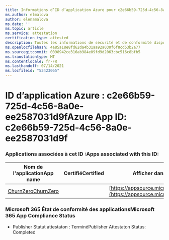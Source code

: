 ```yaml
---
title: Informations d’ID d’application Azure pour c2e66b59-725d-4c56-8a0e-ee2587031d9f
ms.author: elmalova
author: elenamalova
ms.date: ''
ms.topic: article
ms.service: attestation
certification_type: attested
description: Toutes les informations de sécurité et de conformité disponibles pour c2e66b59-725d-4c56-8a0e-ee2587031d9f.
ms.openlocfilehash: 4a85a18e8fd62da4b31aa92a030f6f8cd53b2a77
ms.sourcegitcommit: 0098942ce316ab984e09fd9d2063cbc516c8bfb5
ms.translationtype: MT
ms.contentlocale: fr-FR
ms.lasthandoff: 07/14/2021
ms.locfileid: "53423065"
---
```

# <a name="azure-app-id-c2e66b59-725d-4c56-8a0e-ee2587031d9f"></a><span data-ttu-id="012c9-103">ID d’application Azure : c2e66b59-725d-4c56-8a0e-ee2587031d9f</span><span class="sxs-lookup"><span data-stu-id="012c9-103">Azure App ID: c2e66b59-725d-4c56-8a0e-ee2587031d9f</span></span>


### <a name="apps-associated-with-this-id"></a><span data-ttu-id="012c9-104">Applications associées à cet ID :</span><span class="sxs-lookup"><span data-stu-id="012c9-104">Apps associated with this ID:</span></span>
| <span data-ttu-id="012c9-105">**Nom de l'application**</span><span class="sxs-lookup"><span data-stu-id="012c9-105">**App name**</span></span> | <span data-ttu-id="012c9-106">**Certifié**</span><span class="sxs-lookup"><span data-stu-id="012c9-106">**Certified**</span></span> | <span data-ttu-id="012c9-107">**Afficher dans AppSource**</span><span class="sxs-lookup"><span data-stu-id="012c9-107">**View in AppSource**</span></span> |
|-|-|-|
| [<span data-ttu-id="012c9-108">ChurnZero</span><span class="sxs-lookup"><span data-stu-id="012c9-108">ChurnZero</span></span>](https://docs.microsoft.com/en-us/microsoft-365-app-certification/forward/WA200002581) |  | [https://appsource.microsoft.com/product/office/WA200002581](https://appsource.microsoft.com/product/office/WA200002581) |

### <a name="microsoft-365-app-compliance-status"></a><span data-ttu-id="012c9-109">Microsoft 365 État de conformité des applications</span><span class="sxs-lookup"><span data-stu-id="012c9-109">Microsoft 365 App Compliance Status</span></span>
- <span data-ttu-id="012c9-110">Publisher Statut attestaton : Terminé</span><span class="sxs-lookup"><span data-stu-id="012c9-110">Publisher Attestaton Status: Completed</span></span>

